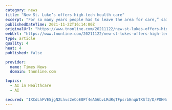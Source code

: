 ```yaml
---
category: news
title: "New St. Luke’s offers high-tech health care"
excerpt: "For so many years people had to leave the area for care,” said John Nespoli, president of the Lehighton and Carbon Campuses of St. Luke’s University Health Network. “Now they have a hospital that"
publishedDateTime: 2021-11-22T16:14:00Z
originalUrl: "https://www.tnonline.com/20211122/new-st-lukes-offers-high-tech-health-care/"
webUrl: "https://www.tnonline.com/20211122/new-st-lukes-offers-high-tech-health-care/"
type: article
quality: 4
heat: 4
published: false

provider:
  name: Times News
  domain: tnonline.com

topics:
  - AI in Healthcare
  - AI

secured: "IXCdLhFVE5jgN2Lhvs2eCoE0Pf4eA56bvLRdRqTFpsrbEnqWTXSf2/D/POHNdTPTtnWWcUA3ofQE5jmn9rbWcGuOwwjoSRHZdPSYipkk55wt7tZwKVKEIc4+mkBBb+GvgvUPWwrgXVOPq5XhCy8mKU9CFa+EeiqHmPEkZw11HT3WOgqpcFGl/v+V32fnzB+/kQyko8AQC+9SdIMezBNHC9rfnuYZPlagTk5X5DynMfzNYsCazqVSpirRY93XASuCYhfROjvBqYRRqcCim+N8RHHLaEp0lNkV59H8nxZKHcLaLE3dJOdiS/oUk1w/ampP5peKgjugJJzcsboJVJckhid/pHdhcx3SeXUVPI7nqmY=;UnzCG/E4exOWURxuYnOdKg=="
---
```


